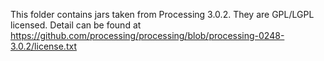 This folder contains jars taken from Processing 3.0.2.
They are GPL/LGPL licensed. Detail can be found at https://github.com/processing/processing/blob/processing-0248-3.0.2/license.txt